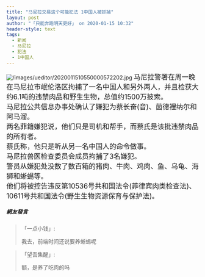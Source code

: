 ```yaml
---
title: "马尼拉交易这个可能犯法 1中国人被抓捕"
layout: post
author: "「只能奔跑明天更好」 on 2020-01-15 10:32"
header-style: text
tags:
  - 新闻
  - 马尼拉
  - 犯法
  - 1中国人
---
```


<img src="http://images.feileyuan.com/images/ueditor/2020011510550000572202.jpg" title="/images/ueditor/2020011510550000572202.jpg" alt="/images/ueditor/2020011510550000572202.jpg">
<span style="font-size: 18px;">马尼拉警署在周一晚在马尼拉市岷伦洛区拘捕了一名中国人和另外两人，并且检获大约6.1吨的违禁肉品和野生生物，总值约1500万披索。</span>
<br>
<span style="font-size: 18px;">马尼拉公共信息办事处确认了嫌犯为蔡长奋(音)、茵德裡纳尔和阿马溜。</span>
<br>
<span style="font-size: 18px;">两名菲籍嫌犯说，他们只是司机和帮手，而蔡氏是该批违禁肉品的所有者。</span>
<br>
<span style="font-size: 18px;">蔡氏称，他只是听从另一名中国人的命令做事。</span>
<br>
<span style="font-size: 18px;">马尼拉兽医检查委员会成员拘捕了3名嫌犯。</span>
<br>
<span style="font-size: 18px;">警员从嫌犯处没数了数百箱的猪肉、牛肉、鸡肉、鱼、乌龟、海狮和蜥蜴等。</span>
<br>
<span style="font-size: 18px;">他们将被控告违反第10536号共和国法令(菲律宾肉类检查法)、10611号共和国法令(野生生物资源保育与保护法)。</span>
<input type="hidden" value="菲乐园提供"><br>

##### 網友發言 
> 「一点小钱」:
> <p>我去，前端时间还说要养蜥蜴呢</p>

> 「望吾集醒」:
> <p>额，是养了吃肉的吗</p>


